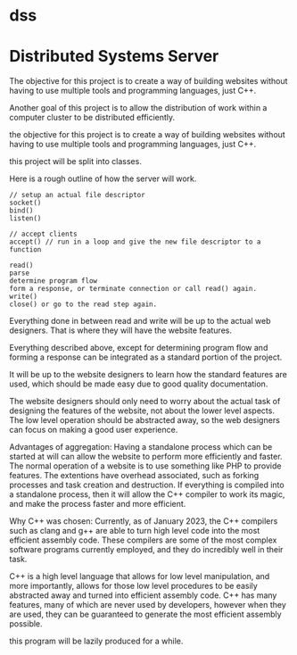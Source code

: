 # dss
<h1>Distributed Systems Server</h1>
<p>The objective for this project is to create a way of building websites
without having to use multiple tools and programming languages, just C++.</p>

<p>Another goal of this project is to allow the distribution of work within a
computer cluster to be distributed efficiently.</p>

the objective for this project is to create a way of building websites
without having to use multiple tools and programming languages, just C++.

this project will be split into classes.

Here is a rough outline of how the server will work.

	// setup an actual file descriptor
	socket()
	bind()
	listen()

	// accept clients
	accept() // run in a loop and give the new file descriptor to a function

	read()
	parse
	determine program flow
	form a response, or terminate connection or call read() again.
	write()
	close() or go to the read step again.
	
Everything done in between read and write will be up to the actual
web designers. That is where they will have the website features.

Everything described above, except for determining program flow and
forming a response can be integrated as a standard portion of the project.

It will be up to the website designers to learn how the standard features
are used, which should be made easy due to good quality documentation.

The website designers should only need to worry about the actual task
of designing the features of the website, not about the lower level
aspects. The low level operation should be abstracted away, so the web
designers can focus on making a good user experience.


Advantages of aggregation:
Having a standalone process which can be started at will can allow
the website to perform more efficiently and faster. The normal operation
of a website is to use something like PHP to provide features. The
extentions have overhead associated, such as forking processes and task
creation and destruction. If everything is compiled into a standalone
process, then it will allow the C++ compiler to work its magic, and
make the process faster and more efficient.

Why C++ was chosen:
Currently, as of January 2023, the C++ compilers such as clang and g++
are able to turn high level code into the most efficient assembly code.
These compilers are some of the most complex software programs currently
employed, and they do incredibly well in their task.

C++ is a high level language that allows for low level manipulation,
and more importantly, allows for those low level procedures to be easily
abstracted away and turned into efficient assembly code. C++ has many features,
many of which are never used by developers, however when they are used, they
can be guaranteed to generate the most efficient assembly possible.

this program will be lazily produced for a while.
